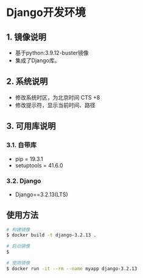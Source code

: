 # Django开发环境

## 1. 镜像说明

- 基于python:3.9.12-buster镜像
- 集成了Django库。

## 2. 系统说明

- 修改系统时区，为北京时间 CTS +8
- 修改提示符，显示当前时间、路径

## 3. 可用库说明

### 3.1. 自带库

- pip = 19.3.1
- setuptools = 41.6.0

### 3.2. Django

- Django==3.2.13(LTS)

## 使用方法

```bash
# 构建镜像
$ docker build -t django-3.2.13 .

# 启动镜像
$ 

# 使用镜像
$ docker run -it --rm --name myapp django-3.2.13
```
